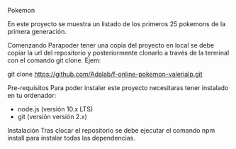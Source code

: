 Pokemon

En este proyecto se muestra un listado de los primeros 25 pokemons de la primera generación.

Comenzando
Parapoder tener una copia del proyecto en local se debe copiar la url del repositorio y posteriormente clonarlo a través de la terminal con el comando git clone. Ejem:

git clone https://github.com/Adalab/f-online-pokemon-valerialp.git

Pre-requisitos 
Para poder instaler este proyecto necesitaras tener instalado en tu ordenador:
- node.js (versión 10.x LTS)
- git (versión versión 2.x) 

Instalación 
Tras clocar el repositorio se debe ejecutar el comando npm install para instalar todas las dependencias.


